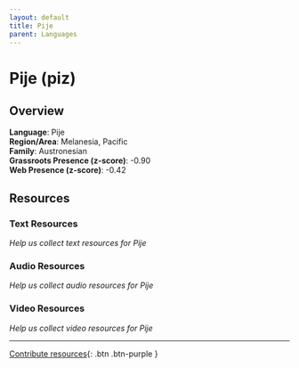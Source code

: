 ```yaml
---
layout: default
title: Pije
parent: Languages
---
```


# Pije (piz)

## Overview

**Language**: Pije  
**Region/Area**: Melanesia, Pacific  
**Family**: Austronesian  
**Grassroots Presence (z-score)**: -0.90  
**Web Presence (z-score)**: -0.42  

## Resources

### Text Resources
*Help us collect text resources for Pije*

### Audio Resources
*Help us collect audio resources for Pije*

### Video Resources
*Help us collect video resources for Pije*

---

[Contribute resources](https://forms.office.com/e/1SfLJx3u1r){: .btn .btn-purple }
